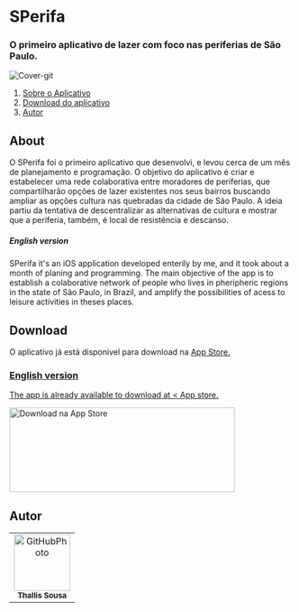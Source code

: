 # SPerifa
### O primeiro aplicativo de lazer com foco nas periferias de São Paulo. 

![Cover-git](https://github.com/thallissousa/perifaAPP/blob/gitFiles/perifaAPP/gitFiles/sperifa_header.png)

1. [Sobre o Aplicativo](#About)
2. [Download do aplicativo](#Download)
3. [Autor](#Autor)

## About
O SPerifa foi o primeiro aplicativo que desenvolvi, e levou cerca de um mês de planejamento e programação.
O objetivo do aplicativo é criar e estabelecer uma rede colaborativa entre moradores de periferias, que compartilharão opções de lazer existentes nos seus bairros buscando ampliar as opções cultura nas quebradas da cidade de São Paulo. 
A ideia partiu da tentativa de descentralizar as alternativas de cultura e mostrar que a periferia, também, é local de resistência e descanso.

##### English version
SPerifa it's an iOS application developed enterily by me, and it took about a month of planing and programming.
The main objective of the app is to establish a colaborative network of people who lives in pheripheric regions in the state of São Paulo, in Brazil, and amplify the possibilities of acess to leisure activities in theses places.

## Download
O aplicativo já está disponível para download na <a href="https://apps.apple.com/br/app/sperifa/id1579177301?l=en"> App Store.
  
  ### English version
  The app is already available to download at < <a href="https://apps.apple.com/br/app/sperifa/id1579177301?l=en"> App store. 

<a href="https://apps.apple.com/br/app/sperifa/id1579177301?l=en" target="_blank"><img src="https://www.freepnglogos.com/uploads/app-store-logo-png/download-on-the-app-store-logo-png-23.png" 
alt="Download na App Store" width="400" height="150"/></a>


## Autor
<table>
  <tr>
    <td align="center">
      <a href="https://github.com/thallissousa">
        <img src="https://avatars.githubusercontent.com/u/77726310?v=4" height="auto" width="100" style="corner-radius:50%" alt="GitHubPhoto"/><br>
        <sub>
          <b>Thallis Sousa</b>
        </sub>
      </a>
    </td>
</table>
